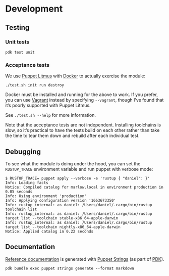 # Development

## Testing

### Unit tests

```
pdk test unit
```

### Acceptance tests

We use [Puppet Litmus][] with [Docker][] to actually exercise the module:

```
./test.sh init run destroy
```

Docker must be installed and running for the above to work. If you prefer, you
can use [Vagrant][] instead by specifying `--vagrant`, though I’ve found that
it’s poorly supported with Puppet Litmus.

See `./test.sh --help` for more information.

Note that the acceptance tests are not independent. Installing toolchains is
slow, so it’s practical to have the tests build on each other rather than take
the time to tear them down and rebuild after each individual test.

## Debugging

To see what the module is doing under the hood, you can set the `RUSTUP_TRACE`
environment variable and run puppet with verbose mode:

```
$ RUSTUP_TRACE= puppet apply --verbose -e 'rustup { "daniel": }'
Info: Loading facts
Notice: Compiled catalog for marlow.local in environment production in 0.05 seconds
Info: Using environment 'production'
Info: Applying configuration version '1663673350'
Info: rustup_internal: as daniel: /Users/daniel/.cargo/bin/rustup toolchain list
Info: rustup_internal: as daniel: /Users/daniel/.cargo/bin/rustup target list --toolchain stable-x86_64-apple-darwin
Info: rustup_internal: as daniel: /Users/daniel/.cargo/bin/rustup target list --toolchain nightly-x86_64-apple-darwin
Notice: Applied catalog in 0.22 seconds
```

## Documentation

[Reference documentation][REFERENCE.md] is generated with [Puppet Strings][] (as
part of [PDK][]).

```
pdk bundle exec puppet strings generate --format markdown
```

[Puppet Litmus]: https://github.com/puppetlabs/puppet_litmus
[Docker]: https://www.docker.com
[Vagrant]: https://www.vagrantup.com
[Puppet Strings]: https://github.com/puppetlabs/puppet-strings
[PDK]: https://github.com/puppetlabs/pdk
[REFERENCE.md]: REFERENCE.md

